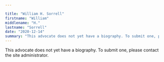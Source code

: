 ```yaml
---

title: "William H. Sorrell"
firstname: "William"
middlename: "H."
lastname: "Sorrell"
date: "2020-12-14"
summary: "This advocate does not yet have a biography. To submit one, please contact the site administrator."
---
```

This advocate does not yet have a biography. To submit one, please contact the site administrator.

